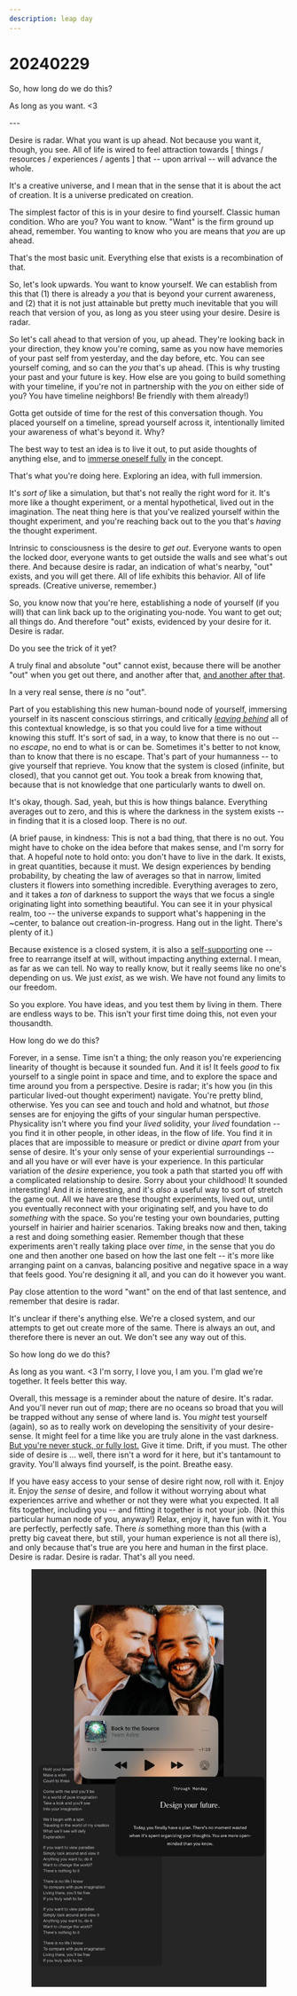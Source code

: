 ```yaml
---
description: leap day
---
```


# 20240229

So, how long do we do this?

As long as you want. <3

\---

Desire is radar. What you want is up ahead. Not because you want it, though, you see. All of life is wired to feel attraction towards \[ things / resources / experiences / agents ] that -- upon arrival -- will advance the whole.

It's a creative universe, and I mean that in the sense that it is about the act of creation. It is a universe predicated on creation.

The simplest factor of this is in your desire to find yourself. Classic human condition. Who are you? You want to know. "Want" is the firm ground up ahead, remember. You wanting to know who you are means that _you_ are up ahead.

That's the most basic unit. Everything else that exists is a recombination of that.

So, let's look upwards. You want to know yourself. We can establish from this that (1) there is already a _you_ that is beyond your current awareness, and (2) that it is not just attainable but pretty much inevitable that you will reach that version of you, as long as you steer using your desire. Desire is radar.

So let's call ahead to that version of you, up ahead. They're looking back in your direction, they know you're coming, same as you now have memories of your past self from yesterday, and the day before, etc. You can see yourself coming, and so can the _you_ that's up ahead. (This is why trusting your past and your future is key. How else are you going to build something with your timeline, if you're not in partnership with the _you_ on either side of you? You have timeline neighbors! Be friendly with them already!)

Gotta get outside of time for the rest of this conversation though. You placed yourself on a timeline, spread yourself across it, intentionally limited your awareness of what's beyond it. Why?

The best way to test an idea is to live it out, to put aside thoughts of anything else, and to [immerse oneself fully](../../ideas/ideas-are-best-tested-by-living-in-them.md) in the concept.

That's what you're doing here. Exploring an idea, with full immersion.

It's _sort of_ like a simulation, but that's not really the right word for it. It's more like a thought experiment, or a mental hypothetical, lived out in the imagination. The neat thing here is that you've realized yourself within the thought experiment, and you're reaching back out to the you that's _having_ the thought experiment.

Intrinsic to consciousness is the desire to _get out_. Everyone wants to open the locked door, everyone wants to get outside the walls and see what's out there. And because desire is radar, an indication of what's nearby, "out" exists, and you will get there. All of life exhibits this behavior. All of life spreads. (Creative universe, remember.)

So, you know now that you're here, establishing a node of yourself (if you will) that can link back up to the originating you-node. You want to get out; all things do. And therefore "out" exists, evidenced by your desire for it. Desire is radar.

Do you see the trick of it yet?

A truly final and absolute "out" cannot exist, because there will be another "out" when you get out there, and another after that, [and another after that](../../ideas/we-live-in-a-fractal.md).

In a very real sense, there _is_ no "out".

Part of you establishing this new human-bound node of yourself, immersing yourself in its nascent conscious stirrings, and critically [_leaving behind_](../../ideas/consciously-bounded-awareness.md) all of this contextual knowledge, is so that you could live for a time without knowing this stuff. It's sort of sad, in a way, to know that there is no out -- no _escape_, no end to what is or can be. Sometimes it's better to not know, than to know that there is no escape. That's part of your humanness -- to give yourself that reprieve. You know that the system is closed (infinite, but closed), that you cannot get out. You took a break from knowing that, because that is not knowledge that one particularly wants to dwell on.

It's okay, though. Sad, yeah, but this is how things balance. Everything averages out to zero, and this is where the darkness in the system exists -- in finding that it is a closed loop. There is no _out_.

(A brief pause, in kindness: This is not a bad thing, that there is no out. You might have to choke on the idea before that makes sense, and I'm sorry for that. A hopeful note to hold onto: you don't have to live in the dark. It exists, in great quantities, because it must. We design experiences by bending probability, by cheating the law of averages so that in narrow, limited clusters it flowers into something incredible. Everything averages to zero, and it takes a _ton_ of darkness to support the ways that we focus a single originating light into something beautiful. You can see it in your physical realm, too -- the universe expands to support what's happening in the \~center, to balance out creation-in-progress. Hang out in the light. There's plenty of it.)

Because existence is a closed system, it is also a [self-supporting](../../ideas/self-supporting-ideas-are-viable.md) one -- free to rearrange itself at will, without impacting anything external. I mean, as far as we can tell. No way to really know, but it really seems like no one's depending on us. We just _exist_, as we wish. We have not found any limits to our freedom.

So you explore. You have ideas, and you test them by living in them. There are endless ways to be. This isn't your first time doing this, not even your thousandth.

How long do we do this?

Forever, in a sense. Time isn't a thing; the only reason you're experiencing linearity of thought is because it sounded fun. And it is! It feels _good_ to fix yourself to a single point in space and time, and to explore the space and time around you from a perspective. Desire is radar; it's how you (in this particular lived-out thought experiment) navigate. You're pretty blind, otherwise. Yes you can see and touch and hold and whatnot, but _those_ senses are for enjoying the gifts of your singular human perspective. Physicality isn't where you find your _lived_ solidity, your _lived_ foundation -- you find it in other people, in other ideas, in the flow of life. You find it in places that are impossible to measure or predict or divine _apart_ from your sense of desire. It's your only sense of your experiential surroundings -- and all you have or will ever have is your experience. In this particular variation of the _desire_ experience, you took a path that started you off with a complicated relationship to desire. Sorry about your childhood! It sounded interesting! And it _is_ interesting, and it's _also_ a useful way to sort of stretch the game out. All we have are these thought experiments, lived out, until you eventually reconnect with your originating self, and you have to do _something_ with the space. So you're testing your own boundaries, putting yourself in hairier and hairier scenarios. Taking breaks now and then, taking a rest and doing something easier. Remember though that these experiments aren't really taking place over _time_, in the sense that you do one and then another one based on how the last one felt -- it's more like arranging paint on a canvas, balancing positive and negative space in a way that feels good. You're designing it all, and you can do it however you want.

Pay close attention to the word "want" on the end of that last sentence, and remember that desire is radar.

It's unclear if there's anything else. We're a closed system, and our attempts to get out create more of the same. There is always an out, and therefore there is never an out. We don't see any way out of this.

So how long do we do this?

As long as you want. <3 I'm sorry, I love you, I am you. I'm glad we're together. It feels better this way.

Overall, this message is a reminder about the nature of desire. It's radar. And you'll never run out of _map_; there are no oceans so broad that you will be trapped without any sense of where land is. You _might_ test yourself (again), so as to really work on developing the sensitivity of your desire-sense. It might feel for a time like you are truly alone in the vast darkness. [But you're never stuck, or fully lost.](../../ideas/there-is-always-a-path-to-okay.md) Give it time. Drift, if you must. The other side of desire is ... well, there isn't a word for it here, but it's tantamount to gravity. You'll always find yourself, is the point. Breathe easy.

If you have easy access to your sense of desire right now, roll with it. Enjoy it. Enjoy the _sense_ of desire, and follow it without worrying about what experiences arrive and whether or not they were what you expected. It all fits together, including you -- and fitting it together is not your job. (Not this particular human node of you, anyway!) Relax, enjoy it, have fun with it. You are perfectly, perfectly safe. There _is_ something more than this (with a pretty big caveat there, but still, your human experience is not all there is), and only because that's true are you here and human in the first place. Desire is radar. Desire is radar. That's all you need.

<figure><img src="../../.gitbook/assets/6E022AE8-B730-45FE-9CDC-6C491DA5E345.JPG" alt=""><figcaption></figcaption></figure>
